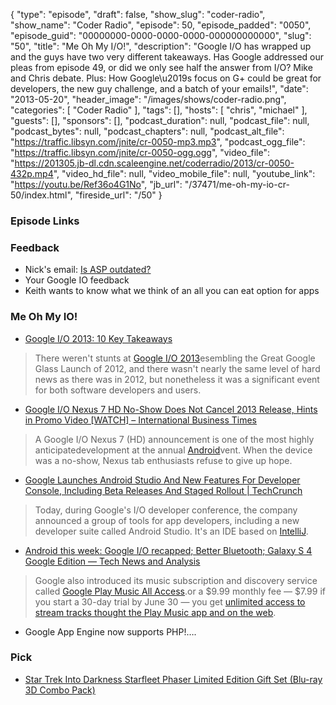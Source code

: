 {
  "type": "episode",
  "draft": false,
  "show_slug": "coder-radio",
  "show_name": "Coder Radio",
  "episode": 50,
  "episode_padded": "0050",
  "episode_guid": "00000000-0000-0000-0000-000000000000",
  "slug": "50",
  "title": "Me Oh My I/O!",
  "description": "Google I/O has wrapped up and the guys have two very different takeaways. Has Google addressed our pleas from episode 49, or did we only see half the answer from I/O? Mike and Chris debate. Plus: How Google\u2019s focus on G+ could be great for developers, the new guy challenge, and a batch of your emails!",
  "date": "2013-05-20",
  "header_image": "/images/shows/coder-radio.png",
  "categories": [
    "Coder Radio"
  ],
  "tags": [],
  "hosts": [
    "chris",
    "michael"
  ],
  "guests": [],
  "sponsors": [],
  "podcast_duration": null,
  "podcast_file": null,
  "podcast_bytes": null,
  "podcast_chapters": null,
  "podcast_alt_file": "https://traffic.libsyn.com/jnite/cr-0050-mp3.mp3",
  "podcast_ogg_file": "https://traffic.libsyn.com/jnite/cr-0050-ogg.ogg",
  "video_file": "https://201305.jb-dl.cdn.scaleengine.net/coderradio/2013/cr-0050-432p.mp4",
  "video_hd_file": null,
  "video_mobile_file": null,
  "youtube_link": "https://youtu.be/Ref36o4G1No",
  "jb_url": "/37471/me-oh-my-io-cr-50/index.html",
  "fireside_url": "/50"
}


### Episode Links

### Feedback

  * Nick's email: [Is ASP outdated?](http://slexy.org/view/s2onTfemDK/index.html)
  * Your Google IO feedback
  * Keith wants to know what we think of an all you can eat option for apps

### Me Oh My IO!

  * [Google I/O 2013: 10 Key Takeaways](http://www.eweek.com/mobile/slideshows/google-io-2013-10-key-takeaways/index.html)

> There weren't stunts at [Google I/O
> 2013](https://play.google.com/about/music/index1f84.html?feature=banner\\%22)esembling the Great Google Glass Launch of 2012, and there wasn't nearly
> the same level of hard news as there was in 2012, but nonetheless it was a
> significant event for both software developers and users.

  * [Google I/O Nexus 7 HD No-Show Does Not Cancel 2013 Release, Hints in Promo Video [WATCH] – International Business Times](http://au.ibtimes.com/articles/468898/20130520/google-o-nexus-7-new-hd.html#.UZpxDyvErcQ)

> A Google I/O Nexus 7 (HD) announcement is one of the most highly anticipatedevelopment at the annual
> [Android](https://play.google.com/about/music/index1f84.html?feature=banner\\%22)vent. When the device was a no-show, Nexus tab enthusiasts refuse to give
> up hope.

  * [Google Launches Android Studio And New Features For Developer Console, Including Beta Releases And Staged Rollout | TechCrunch](http://techcrunch.com/2013/05/15/google-launches-android-studio-a-development-tool-for-apps/index.html)

> Today, during Google's I/O developer conference, the company announced a
> group of tools for app developers, including a new developer suite called
> Android Studio. It's an IDE based on
> [IntelliJ](https://play.google.com/about/music/index1f84.html?feature=banner\\%22).

  * [Android this week: Google I/O recapped; Better Bluetooth; Galaxy S 4 Google Edition — Tech News and Analysis](http://gigaom.com/2013/05/18/android-this-week-google-io-recapped-better-bluetooth-galaxy-s-4-google-edition/index.html)

> Google also introduced its music subscription and discovery service called
> [Google Play Music All
> Access](https://play.google.com/about/music/index1f84.html?feature=banner\\%22).or a $9.99 monthly fee — $7.99 if you start a 30-day trial by June 30 — you
> get [unlimited access to stream tracks thought the Play Music app and on the
> web](http://gigaom.com/2013/05/15/google-officially-launches-its-music-ubscription-service-at-google-io/index.html).

  * Google App Engine now supports PHP!….

### Pick

  * [Star Trek Into Darkness Starfleet Phaser Limited Edition Gift Set (Blu-ray 3D Combo Pack)](https://www.amazon.com/dp/B00CTT9646?SubscriptionId=0RGQ32M03RDWT5YF2K82&tag=thelinactsho-20&linkCode=xm2&camp=2025&creative=165953&creativeASIN=B00CTT9646)


